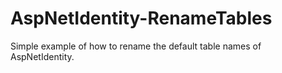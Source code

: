 # AspNetIdentity-RenameTables
Simple example of how to rename the default table names of AspNetIdentity.
